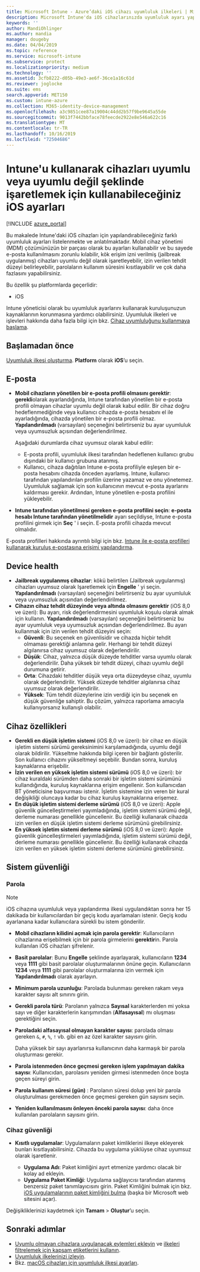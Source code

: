 ```yaml
---
title: Microsoft Intune - Azure’daki iOS cihazı uyumluluk ilkeleri | Microsoft Docs
description: Microsoft Intune'da iOS cihazlarınızda uyumluluk ayarı yaparken kullanabileceğiniz tüm ayarların bulunduğu listeyi inceleyin. E-postayı zorunlu kılın, jailbreak uygulanmış veya kök erişim izni verilmiş cihazları denetleyin, izin verilene işletim sistemi alt ve üst sınırını ayarlayın, parola uzunluğu ve cihaz boş durma süresi dahil olmak üzere parola kısıtlaması ayarlayın, uygulamaları kısıtlayın ve daha fazlasını yapın.
keywords: ''
author: MandiOhlinger
ms.author: mandia
manager: dougeby
ms.date: 04/04/2019
ms.topic: reference
ms.service: microsoft-intune
ms.subservice: protect
ms.localizationpriority: medium
ms.technology: ''
ms.assetid: 3cfb8222-d05b-49e3-ae6f-36ce1a16c61d
ms.reviewer: joglocke
ms.suite: ems
search.appverid: MET150
ms.custom: intune-azure
ms.collection: M365-identity-device-management
ms.openlocfilehash: a3c9851cee87a19004c44dd2b57f9be9645a55de
ms.sourcegitcommit: 9013f7442bbface78feecde2922e8e546a622c16
ms.translationtype: MT
ms.contentlocale: tr-TR
ms.lasthandoff: 10/16/2019
ms.locfileid: "72504686"
---
```

# <a name="ios-settings-to-mark-devices-as-compliant-or-not-compliant-using-intune"></a>Intune'u kullanarak cihazları uyumlu veya uyumlu değil şeklinde işaretlemek için kullanabileceğiniz iOS ayarları

[!INCLUDE [azure_portal](../includes/azure_portal.md)]

Bu makalede Intune'daki iOS cihazları için yapılandırabileceğiniz farklı uyumluluk ayarları listelenmekte ve anlatılmaktadır. Mobil cihaz yönetimi (MDM) çözümünüzün bir parçası olarak bu ayarları kullanabilir ve bu sayede e-posta kullanılmasını zorunlu kılabilir, kök erişim izni verilmiş (jailbreak uygulanmış) cihazları uyumlu değil olarak işaretleyebilir, izin verilen tehdit düzeyi belirleyebilir, parolaların kullanım süresini kısıtlayabilir ve çok daha fazlasını yapabilirsiniz.

Bu özellik şu platformlarda geçerlidir:

- iOS

Intune yöneticisi olarak bu uyumluluk ayarlarını kullanarak kuruluşunuzun kaynaklarının korunmasına yardımcı olabilirsiniz. Uyumluluk ilkeleri ve işlevleri hakkında daha fazla bilgi için bkz. [Cihaz uyumluluğunu kullanmaya başlama](device-compliance-get-started.md).

## <a name="before-you-begin"></a>Başlamadan önce

[Uyumluluk ilkesi oluşturma](create-compliance-policy.md#create-the-policy). **Platform** olarak **iOS**’u seçin.

## <a name="email"></a>E-posta

- **Mobil cihazların yönetilen bir e-posta profili olmasını gerektir**: **gerekli**olarak ayarlandığında, Intune tarafından yönetilen bir e-posta profili olmayan cihazlar uyumlu değil olarak kabul edilir. Bir cihaz doğru hedeflenmediğinde veya kullanıcı cihazda e-posta hesabını el ile ayarladığında, cihazda yönetilen bir e-posta profili olmaz. **Yapılandırılmadı** (varsayılan) seçeneğini belirtirseniz bu ayar uyumluluk veya uyumsuzluk açısından değerlendirilmez.

  Aşağıdaki durumlarda cihaz uyumsuz olarak kabul edilir:

  - E-posta profili, uyumluluk ilkesi tarafından hedeflenen kullanıcı grubu dışındaki bir kullanıcı grubuna atanmış.
  - Kullanıcı, cihaza dağıtılan Intune e-posta profiliyle eşleşen bir e-posta hesabını cihazda önceden ayarlamış. Intune, kullanıcı tarafından yapılandırılan profilin üzerine yazamaz ve onu yönetemez. Uyumluluk sağlamak için son kullanıcının mevcut e-posta ayarlarını kaldırması gerekir. Ardından, Intune yönetilen e-posta profilini yükleyebilir.

- **Intune tarafından yönetilmesi gereken e-posta profilini seçin**: **e-posta hesabı Intune tarafından yönetilmelidir** ayarı seçildiyse, Intune e-posta profilini girmek için **Seç** ' i seçin. E-posta profili cihazda mevcut olmalıdır.

E-posta profilleri hakkında ayrıntılı bilgi için bkz. [Intune ile e-posta profilleri kullanarak kuruluş e-postasına erişimi yapılandırma](../configuration/email-settings-configure.md).

## <a name="device-health"></a>Device health

- **Jailbreak uygulanmış cihazlar**: kökü belirtilen (Jailbreak uygulanmış) cihazları uyumsuz olarak Işaretlemek için **Engelle** ' yi seçin. **Yapılandırılmadı** (varsayılan) seçeneğini belirtirseniz bu ayar uyumluluk veya uyumsuzluk açısından değerlendirilmez.
- **Cihazın cihaz tehdit düzeyinde veya altında olmasını gerektir** (iOS 8,0 ve üzeri): Bu ayarı, risk değerlendirmesini uyumluluk koşulu olarak almak için kullanın. **Yapılandırılmadı** (varsayılan) seçeneğini belirtirseniz bu ayar uyumluluk veya uyumsuzluk açısından değerlendirilmez. Bu ayarı kullanmak için izin verilen tehdit düzeyini seçin:
  - **Güvenli**: Bu seçenek en güvenlisidir ve cihazda hiçbir tehdit olmaması gerektiği anlamına gelir. Herhangi bir tehdit düzeyi algılanırsa cihaz uyumsuz olarak değerlendirilir.
  - **Düşük**: Cihaz, yalnızca düşük düzeyde tehditler varsa uyumlu olarak değerlendirilir. Daha yüksek bir tehdit düzeyi, cihazı uyumlu değil durumuna getirir.
  - **Orta**: Cihazdaki tehditler düşük veya orta düzeydeyse cihaz, uyumlu olarak değerlendirilir. Yüksek düzeyde tehditler algılanırsa cihaz uyumsuz olarak değerlendirilir.
  - **Yüksek**: Tüm tehdit düzeylerine izin verdiği için bu seçenek en düşük güvenliğe sahiptir. Bu çözüm, yalnızca raporlama amacıyla kullanıyorsanız kullanışlı olabilir.

## <a name="device-properties"></a>Cihaz özellikleri

- **Gerekli en düşük işletim sistemi** (iOS 8,0 ve üzeri): bir cihaz en düşük işletim sistemi sürümü gereksinimini karşılamadığında, uyumlu değil olarak bildirilir. Yükseltme hakkında bilgi içeren bir bağlantı gösterilir. Son kullanıcı cihazını yükseltmeyi seçebilir. Bundan sonra, kuruluş kaynaklarına erişebilir.
- **İzin verilen en yüksek işletim sistemi sürümü** (iOS 8,0 ve üzeri): bir cihaz kuraldaki sürümden daha sonraki bir işletim sistemi sürümünü kullandığında, kuruluş kaynaklarına erişim engellenir. Son kullanıcıdan BT yöneticisine başvurması istenir. İşletim sistemine izin veren bir kural değişikliği oluncaya kadar bu cihaz kuruluş kaynaklarına erişemez.
- **En düşük işletim sistemi derleme sürümü** (iOS 8,0 ve üzeri): Apple güvenlik güncelleştirmeleri yayımladığında, işletim sistemi sürümü değil, derleme numarası genellikle güncellenir. Bu özelliği kullanarak cihazda izin verilen en düşük işletim sistemi derleme sürümünü girebilirsiniz.
- **En yüksek işletim sistemi derleme sürümü** (iOS 8,0 ve üzeri): Apple güvenlik güncelleştirmeleri yayımladığında, işletim sistemi sürümü değil, derleme numarası genellikle güncellenir. Bu özelliği kullanarak cihazda izin verilen en yüksek işletim sistemi derleme sürümünü girebilirsiniz.

## <a name="system-security"></a>Sistem güvenliği

### <a name="password"></a>Parola

> [!NOTE]
> iOS cihazına uyumluluk veya yapılandırma ilkesi uygulandıktan sonra her 15 dakikada bir kullanıcılardan bir geçiş kodu ayarlamaları istenir. Geçiş kodu ayarlanana kadar kullanıcılara sürekli bu istem gönderilir.

- **Mobil cihazların kilidini açmak için parola gerektir**: Kullanıcıların cihazlarına erişebilmek için bir parola girmelerini **gerektir**in. Parola kullanılan iOS cihazları şifrelenir.
- **Basit parolalar**: Bunu **Engelle** şeklinde ayarlayarak, kullanıcıların **1234** veya **1111** gibi basit parolalar oluşturmalarının önüne geçin. Kullanıcıların **1234** veya **1111** gibi parolalar oluşturmalarına izin vermek için **Yapılandırılmadı** olarak ayarlayın.
- **Minimum parola uzunluğu**: Parolada bulunması gereken rakam veya karakter sayısı alt sınırını girin.
- **Gerekli parola türü**: Parolanın yalnızca **Sayısal** karakterlerden mi yoksa sayı ve diğer karakterlerin karışımından (**Alfasayısal**) mı oluşması gerektiğini seçin.
- **Paroladaki alfasayısal olmayan karakter sayısı**: parolada olması gereken `&`, `#`, `%`, `!` vb. gibi en az özel karakter sayısını girin.

    Daha yüksek bir sayı ayarlanırsa kullanıcının daha karmaşık bir parola oluşturması gerekir.

- **Parola istenmeden önce geçmesi gereken işlem yapılmayan dakika sayısı**: Kullanıcıdan, parolasını yeniden girmesi istenmeden önce boşta geçen süreyi girin.
- **Parola kullanım süresi (gün)** : Parolanın süresi dolup yeni bir parola oluşturulması gerekmeden önce geçmesi gereken gün sayısını seçin.
- **Yeniden kullanılmasını önleyen önceki parola sayısı**: daha önce kullanılan parolaların sayısını girin.

### <a name="device-security"></a>Cihaz güvenliği

- **Kısıtlı uygulamalar**: Uygulamaların paket kimliklerini ilkeye ekleyerek bunları kısıtlayabilirsiniz. Cihazda bu uygulama yüklüyse cihaz uyumsuz olarak işaretlenir.

  - **Uygulama Adı**: Paket kimliğini ayırt etmenize yardımcı olacak bir kolay ad ekleyin.
  - **Uygulama Paket Kimliği**: Uygulama sağlayıcısı tarafından atanmış benzersiz paket tanımlayıcısını girin. Paket Kimliğini bulmak için bkz. [iOS uygulamalarının paket kimliğini bulma](https://support.microsoft.com/help/4294074/how-to-find-the-bundle-id-for-an-ios-app) (başka bir Microsoft web sitesini açar).  

Değişikliklerinizi kaydetmek için **Tamam** > **Oluştur**’u seçin.

## <a name="next-steps"></a>Sonraki adımlar

- [Uyumlu olmayan cihazlara uygulanacak eylemleri ekleyin](actions-for-noncompliance.md) ve [ilkeleri filtrelemek için kapsam etiketlerini kullanın](../fundamentals/scope-tags.md).
- [Uyumluluk ilkelerinizi izleyin](compliance-policy-monitor.md).
- Bkz. [macOS cihazları için uyumluluk ilkesi ayarları](compliance-policy-create-mac-os.md).
